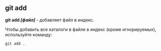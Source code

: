 ## __git add__

**git add *[файл]*** - добавляет файл в индекс.

Чтобы добавить все каталоги в файле в индекс (кроме игнорируемых), используйте команду:

```bash=
git add .
```